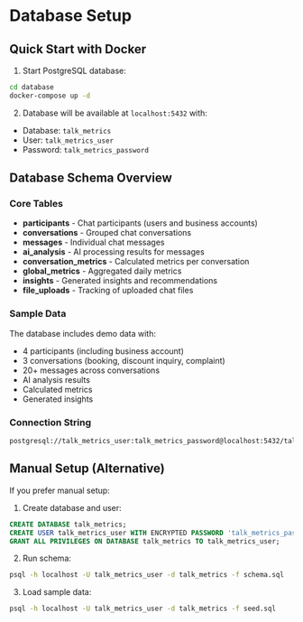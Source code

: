 # Database Setup

## Quick Start with Docker

1. Start PostgreSQL database:
```bash
cd database
docker-compose up -d
```

2. Database will be available at `localhost:5432` with:
- Database: `talk_metrics`
- User: `talk_metrics_user`
- Password: `talk_metrics_password`

## Database Schema Overview

### Core Tables

- **participants** - Chat participants (users and business accounts)
- **conversations** - Grouped chat conversations
- **messages** - Individual chat messages
- **ai_analysis** - AI processing results for messages
- **conversation_metrics** - Calculated metrics per conversation
- **global_metrics** - Aggregated daily metrics
- **insights** - Generated insights and recommendations
- **file_uploads** - Tracking of uploaded chat files

### Sample Data

The database includes demo data with:
- 4 participants (including business account)
- 3 conversations (booking, discount inquiry, complaint)
- 20+ messages across conversations
- AI analysis results
- Calculated metrics
- Generated insights

### Connection String

```
postgresql://talk_metrics_user:talk_metrics_password@localhost:5432/talk_metrics
```

## Manual Setup (Alternative)

If you prefer manual setup:

1. Create database and user:
```sql
CREATE DATABASE talk_metrics;
CREATE USER talk_metrics_user WITH ENCRYPTED PASSWORD 'talk_metrics_password';
GRANT ALL PRIVILEGES ON DATABASE talk_metrics TO talk_metrics_user;
```

2. Run schema:
```bash
psql -h localhost -U talk_metrics_user -d talk_metrics -f schema.sql
```

3. Load sample data:
```bash
psql -h localhost -U talk_metrics_user -d talk_metrics -f seed.sql
```